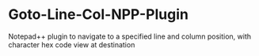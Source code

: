 # Goto-Line-Col-NPP-Plugin
Notepad++ plugin to navigate to a specified line and column position, with character hex code view at destination
